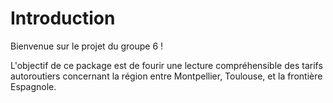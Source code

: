 # Introduction

Bienvenue sur le projet du groupe 6 !

L'objectif de ce package est de fourir une lecture compréhensible des tarifs autoroutiers concernant la région entre Montpellier, Toulouse, et la frontière Espagnole.

